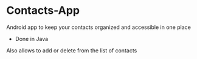 # Contacts-App

Android app to keep your contacts organized and accessible in one place

- Done in Java

Also allows to add or delete from the list of contacts
























